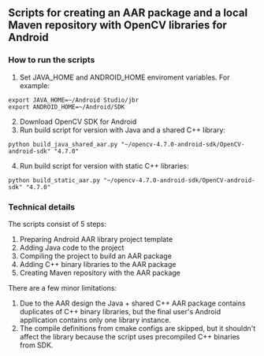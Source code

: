 ## Scripts for creating an AAR package and a local Maven repository with OpenCV libraries for Android

### How to run the scripts
1. Set JAVA_HOME and ANDROID_HOME enviroment variables. For example:
```
export JAVA_HOME=~/Android Studio/jbr
export ANDROID_HOME=~/Android/SDK
```
2. Download OpenCV SDK for Android
3. Run build script for version with Java and a shared C++ library:
```
python build_java_shared_aar.py "~/opencv-4.7.0-android-sdk/OpenCV-android-sdk" "4.7.0"
```
4. Run build script for version with static C++ libraries:
```
python build_static_aar.py "~/opencv-4.7.0-android-sdk/OpenCV-android-sdk" "4.7.0"
```
### Technical details
The scripts consist of 5 steps:
1. Preparing Android AAR library project template
2. Adding Java code to the project
3. Compiling the project to build an AAR package
4. Adding C++ binary libraries to the AAR package
5. Creating Maven repository with the AAR package

There are a few minor limitations:
1. Due to the AAR design the Java + shared C++ AAR package contains duplicates of C++ binary libraries, but the final user's Android appllication contains only one library instance.
2. The compile definitions from cmake configs are skipped, but it shouldn't affect the library because the script uses precompiled C++ binaries from SDK.
